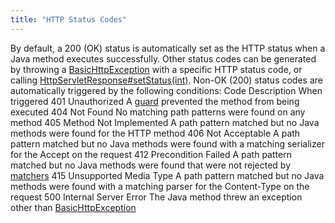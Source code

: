```yaml
---
title: "HTTP Status Codes"
---
```


By default, a 200 (OK) status is automatically set as the HTTP status when a Java method executes
successfully.
Other status codes can be generated by throwing a [BasicHttpException](../apidocs/org/apache/juneau/http/response/BasicHttpException.html) with a
specific HTTP status code, or calling [HttpServletResponse#setStatus(int)](../apidocs/jakarta/servlet/http/HttpServletResponse.html#setStatus(int)).
Non-OK (200) status codes are automatically triggered by the following conditions:
Code
Description
When triggered
401
Unauthorized
A [guard](../apidocs/org/apache/juneau/rest/guard/RestGuard.html) prevented the method from being executed
404
Not Found
No matching path patterns were found on any method
405
Method Not Implemented
A path pattern matched but no Java methods were found for the HTTP method
406
Not Acceptable
A path pattern matched but no Java methods were found with a matching serializer for the
Accept on the request
412
Precondition Failed
A path pattern matched but no Java methods were found that were not rejected by
[matchers](../apidocs/org/apache/juneau/rest/matcher/RestMatcher.html)
415
Unsupported Media Type
A path pattern matched but no Java methods were found with a matching parser for the
Content-Type on the request
500
Internal Server Error
The Java method threw an exception other than [BasicHttpException](../apidocs/org/apache/juneau/http/response/BasicHttpException.html)